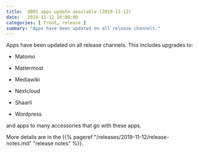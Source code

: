 ```yaml
---
title:  UBOS apps update available (2019-11-12)
date:   2019-11-12 20:00:00
categories: [ front, release ]
summary: "Apps have been updated on all release channels."
---
```


Apps have been updated on all release channels. This includes upgrades to:

* Matomo

* Mattermost

* Mediawiki

* Nextcloud

* Shaarli

* Wordpress

and apps to many accessories that go with these apps.

More details are in the
{{% pageref "/releases/2019-11-12/release-notes.md" "release notes" %}}.

